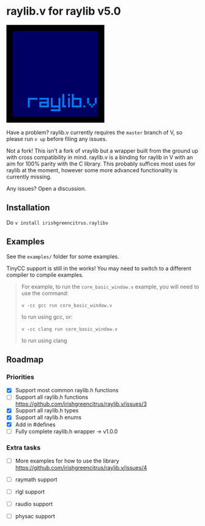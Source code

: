 # raylib.v for raylib v5.0
![raylib.v icon](icon.png)

Have a problem? raylib.v currently requires the `master` branch of V, so please run `v up` before filing any issues.

Not a fork! This isn't a fork of vraylib but a wrapper built from the ground up with cross compatibility in mind.
raylib.v is a binding for raylib in V with an aim for 100% parity with the C library.
This probably suffices most uses for raylib at the moment, however some more advanced functionality is currently missing.

Any issues? Open a discussion.

## Installation
Do `v install irishgreencitrus.raylibv`

## Examples
See the `examples/` folder for some examples.

TinyCC support is still in the works!
You may need to switch to a different compiler to compile examples.
> For example, to run the `core_basic_window.v` example, you will need to use the command:
> 
> `v -cc gcc run core_basic_window.v`
> 
> to run using gcc, or:
> 
> `v -cc clang run core_basic_window.v`
> 
> to run using clang

## Roadmap
### Priorities
- [x] Support most common raylib.h functions
- [ ] Support all raylib.h functions https://github.com/irishgreencitrus/raylib.v/issues/3
- [x] Support all raylib.h types
- [x] Support all raylib.h enums
- [x] Add in #defines
- [ ] Fully complete raylib.h wrapper -> v1.0.0
### Extra tasks
- [ ] More examples for how to use the library https://github.com/irishgreencitrus/raylib.v/issues/4
- [ ] raymath support
- [ ] rlgl support
- [ ] raudio support
- [ ] physac support


